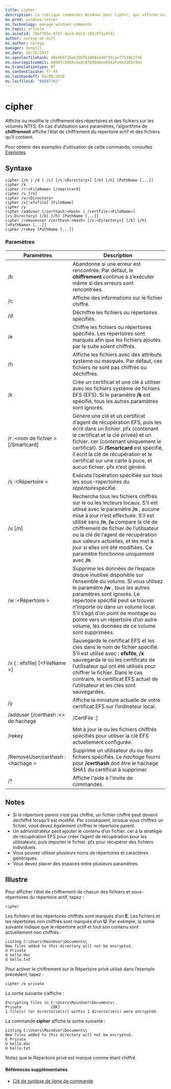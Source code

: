 ```yaml
---
title: cipher
description: La rubrique commandes Windows pour Cipher, qui affiche ou modifie le chiffrement des répertoires et des fichiers sur les volumes NTFS.
ms.prod: windows-server
ms.technology: manage-windows-commands
ms.topic: article
ms.assetid: 78ef795e-0f87-4acd-8d15-192c972c0f41
author: coreyp-at-msft
ms.author: coreyp
manager: dongill
ms.date: 10/16/2017
ms.openlocfilehash: 40e969735e6280fb10084440f34cae7753962f66
ms.sourcegitcommit: b00d7c8968c4adc8f699dbee694afe6ed36bc9de
ms.translationtype: MT
ms.contentlocale: fr-FR
ms.lasthandoff: 04/08/2020
ms.locfileid: "80847762"
---
```

# <a name="cipher"></a>cipher

Affiche ou modifie le chiffrement des répertoires et des fichiers sur les volumes NTFS. En cas d’utilisation sans paramètres, l’algorithme de **chiffrement** affiche l’état de chiffrement du répertoire actif et des fichiers qu’il contient.

Pour obtenir des exemples d’utilisation de cette commande, consultez [Exemples](#BKMK_examples).

## <a name="syntax"></a>Syntaxe

```
cipher [/e | /d | /c] [/s:<Directory>] [/b] [/h] [PathName [...]]
cipher /k
cipher /r:<FileName> [/smartcard]
cipher /u [/n]
cipher /w:<Directory>
cipher /x[:efsfile] [FileName]
cipher /y
cipher /adduser [/certhash:<Hash> | /certfile:<FileName>] [/s:Directory] [/b] [/h] [PathName [...]]
cipher /removeuser /certhash:<Hash> [/s:<Directory>] [/b] [/h] [<PathName> [...]]
cipher /rekey [PathName [...]]
```

### <a name="parameters"></a>Paramètres

|          Paramètres           |                                                                                                                                                   Description                                                                                                                                                    |
|-------------------------------|------------------------------------------------------------------------------------------------------------------------------------------------------------------------------------------------------------------------------------------------------------------------------------------------------------------|
|              /b               |                                                                                                    Abandonne si une erreur est rencontrée. Par défaut, le **chiffrement** continue à s’exécuter même si des erreurs sont rencontrées.                                                                                                    |
|              /c               |                                                                                                                                   Affiche des informations sur le fichier chiffré.                                                                                                                                    |
|              /d               |                                                                                                                                   Déchiffre les fichiers ou répertoires spécifiés.                                                                                                                                   |
|              /e               |                                                                                          Chiffre les fichiers ou répertoires spécifiés. Les répertoires sont marqués afin que les fichiers ajoutés par la suite soient chiffrés.                                                                                           |
|              /h               |                                                                                                     Affiche les fichiers avec des attributs système ou masqués. Par défaut, ces fichiers ne sont pas chiffrés ou déchiffrés.                                                                                                     |
|              /k               |                                                                            Crée un certificat et une clé à utiliser avec les fichiers système de fichiers EFS (EFS). Si le paramètre **/k** est spécifié, tous les autres paramètres sont ignorés.                                                                            |
|  /r :\<nom de fichier > [/Smartcard]  |   Génère une clé et un certificat d’agent de récupération EFS, puis les écrit dans un fichier. pfx (contenant le certificat et la clé privée) et un fichier. cer (contenant uniquement le certificat). Si **/Smartcard** est spécifié, il écrit la clé de récupération et le certificat sur une carte à puce, et aucun fichier. pfx n’est généré.   |
|        /s :\<Répertoire >        |                                                                                                               Exécute l’opération spécifiée sur tous les sous-répertoires du *répertoire*spécifié.                                                                                                               |
|            /u [/n]            |  Recherche tous les fichiers chiffrés sur le ou les lecteurs locaux. S’il est utilisé avec le paramètre **/n** , aucune mise à jour n’est effectuée. S’il est utilisé sans **/n**, **/u** compare la clé de chiffrement de fichier de l’utilisateur ou la clé de l’agent de récupération aux valeurs actuelles, et les met à jour si elles ont été modifiées. Ce paramètre fonctionne uniquement avec **/n**.  |
|        /w :\<Répertoire >        | Supprime les données de l’espace disque inutilisé disponible sur l’ensemble du volume. Si vous utilisez le paramètre **/w** , tous les autres paramètres sont ignorés. Le répertoire spécifié peut se trouver n’importe où dans un volume local. S’il s’agit d’un point de montage ou pointe vers un répertoire d’un autre volume, les données de ce volume sont supprimées. |
|  /x [ : efsfile] [\<FileName >]   |                                 Sauvegarde le certificat EFS et les clés dans le nom de fichier spécifié. S’il est utilisé avec **: efsfile**, **/x** sauvegarde le ou les certificats de l’utilisateur qui ont été utilisés pour chiffrer le fichier. Dans le cas contraire, le certificat EFS actuel de l’utilisateur et les clés sont sauvegardés.                                 |
|              /y               |                                                                                                                      Affiche la miniature actuelle de votre certificat EFS sur l’ordinateur local.                                                                                                                      |
|  /adduser [/certhash :\<> de hachage  |                                                                                                                                              /CertFile :<FileName>]                                                                                                                                               |
|            /rekey             |                                                                                                                 Met à jour le ou les fichiers chiffrés spécifiés pour utiliser la clé EFS actuellement configurée.                                                                                                                 |
| /RemoveUser/certhash :\<hachage > |                                                                                       Supprime un utilisateur du ou des fichiers spécifiés. Le *hachage* fourni pour **/certhash** doit être le hachage SHA1 du certificat à supprimer.                                                                                       |
|              /?               |                                                                                                                                       Affiche l'aide à l'invite de commandes.                                                                                                                                       |

## <a name="remarks"></a>Notes

-   Si le répertoire parent n’est pas chiffré, un fichier chiffré peut devenir déchiffré lorsqu’il est modifié. Par conséquent, lorsque vous chiffrez un fichier, vous devez également chiffrer le répertoire parent.
-   Un administrateur peut ajouter le contenu d’un fichier. cer à la stratégie de récupération EFS pour créer l’agent de récupération pour les utilisateurs, puis importer le fichier. pfx pour récupérer des fichiers individuels.
-   Vous pouvez utiliser plusieurs noms de répertoires et caractères génériques.
-   Vous devez placer des espaces entre plusieurs paramètres.

## <a name="examples"></a><a name=BKMK_examples></a>Illustre

Pour afficher l’état de chiffrement de chacun des fichiers et sous-répertoires du répertoire actif, tapez :
```
cipher
```
Les fichiers et les répertoires chiffrés sont marqués d’un **E**. Les fichiers et les répertoires non chiffrés sont marqués d’un **U**. Par exemple, la sortie suivante indique que le répertoire actif et tout son contenu sont actuellement non chiffrés :
```
Listing C:\Users\MainUser\Documents\
New files added to this directory will not be encrypted.
U Private
U hello.doc
U hello.txt
```
Pour activer le chiffrement sur le Répertoire privé utilisé dans l’exemple précédent, tapez :
```
cipher /e private
```
La sortie suivante s’affiche :
```
Encrypting files in C:\Users\MainUser\Documents\
Private             [OK]
1 file(s) [or directorie(s)] within 1 directorie(s) were encrypted.
```
La commande **cipher** affiche la sortie suivante :
```
Listing C:\Users\MainUser\Documents\
New files added to this directory will not be encrypted.
E Private
U hello.doc
U hello.txt
```
Notez que le Répertoire privé est marqué comme étant chiffré.

#### <a name="additional-references"></a>Références supplémentaires

- [Clé de syntaxe de ligne de commande](command-line-syntax-key.md)